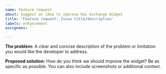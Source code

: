 ```yaml
---
name: Feature request
about: Suggest an idea to improve KoL Exchange Widget
title: 'Feature request: Issue title/description'
labels: enhancement
assignees: ''

---
```


**The problem:** A clear and concise description of the problem or limitation you would like the developer to address.

**Proposed solution:** How do you think we should improve the widget? Be as specific as possible. You can also include screenshots or additional context.
